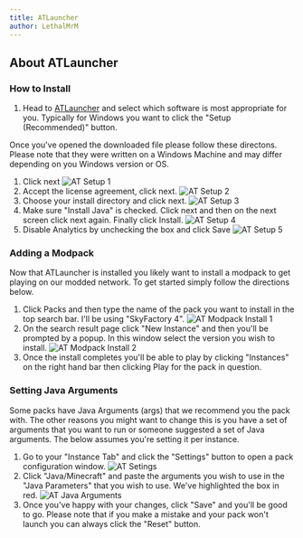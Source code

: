 ```yaml
---
title: ATLauncher
author: LethalMrM
---
```


## About ATLauncher


### How to Install
1. Head to [ATLauncher](https://atlauncher.com/downloads) and select which software is most appropriate for you. Typically for Windows you want to click the "Setup (Recommended)" button.

Once you've opened the downloaded file please follow these directons. Please note that they were written on a Windows Machine and may differ depending on you Windows version or OS.

1. Click next
![AT Setup 1](../../../../assets/images/atlauncher/at_setup_1.png)
2. Accept the license agreement, click next. 
![AT Setup 2](../../../../assets/images/atlauncher/at_setup_2.png)
3. Choose your install directory and click next.
![AT Setup 3](../../../../assets/images/atlauncher/at_setup_3.png)
4. Make sure "Install Java" is checked. Click next and then on the next screen click next again. Finally click Install.
![AT Setup 4](../../../../assets/images/atlauncher/at_setup_4.png)
5. Disable Analytics by unchecking the box and click Save
![AT Setup 5](../../../../assets/images/atlauncher/at_setup_5.png)

### Adding a Modpack

Now that ATLauncher is installed you likely want to install a modpack to get playing on our modded network. To get started simply follow the directions below.

1. Click Packs and then type the name of the pack you want to install in the top search bar. I'll be using "SkyFactory 4".
![AT Modpack Install 1](../../../../assets/images/atlauncher/at_modpack_install_1.png)
2. On the search result page click "New Instance" and then you'll be prompted by a popup. In this window select the version you wish to install.
![AT Modpack Install 2](../../../../assets/images/atlauncher/at_modpack_install_2.png)
3. Once the install completes you'll be able to play by clicking "Instances" on the right hand bar then clicking Play for the pack in question.

### Setting Java Arguments
Some packs have Java Arguments (args) that we recommend you the pack with. The other reasons you might want to change this is you have a set of arguments that you want to run or someone suggested a set of Java arguments. The below assumes you're setting it per instance.

1. Go to your "Instance Tab" and click the "Settings" button to open a pack configuration window.
![AT Setings](../../../../assets/images/atlauncher/at_settings_1.png)
2. Click "Java/Minecraft" and paste the arguments you wish to use in the "Java Parameters" that you wish to use. We've highlighted the box in red.
![AT Java Arguments](../../../../assets/images/atlauncher/at_java_arguments.png)
3. Once you've happy with your changes, click "Save" and you'll be good to go. Please note that if you make a mistake and your pack won't launch you can always click the "Reset" button.
